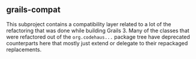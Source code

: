 ## grails-compat

This subproject contains a compatibility layer related to a lot of the refactoring that was done while building Grails 3.
Many of the classes that were refactored out of the `org.codehaus...` package tree have deprecated counterparts here that mostly just extend or delegate to their repackaged replacements.
